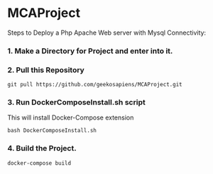 # MCAProject

Steps to Deploy a Php Apache Web server with Mysql Connectivity:
### 1. Make a Directory for Project and enter into it. 
### 2. Pull this Repository 
```
git pull https://github.com/geekosapiens/MCAProject.git
```
### 3. Run **DockerComposeInstall.sh** script 
  This will install Docker-Compose extension
  
  ```
  bash DockerComposeInstall.sh
  ```
### 4. Build the Project.
```
docker-compose build
```
  
